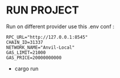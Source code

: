 # RUN PROJECT

Run on different provider use this .env conf : 

```
RPC_URL="http://127.0.0.1:8545"
CHAIN_ID=31337
NETWORK_NAME="Anvil-Local"
GAS_LIMIT=21000
GAS_PRICE=20000000000

```

- cargo run


